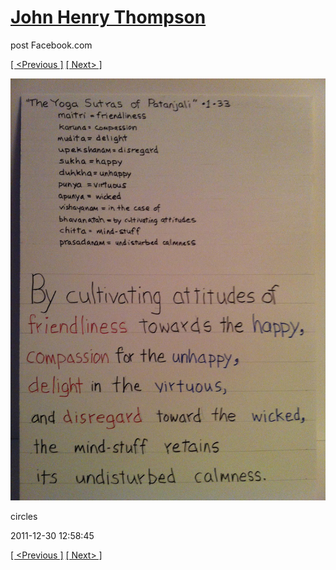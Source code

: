 # [John Henry Thompson](../README.md)
post Facebook.com

[[ <Previous ]](2012-01-01-12.md) [[ Next> ]](2011-12-30-2.md)

[![](../media/2011-12-30/circles.jpg)](../README.md)

circles

2011-12-30 12:58:45

[[ <Previous ]](2012-01-01-12.md) [[ Next> ]](2011-12-30-2.md)